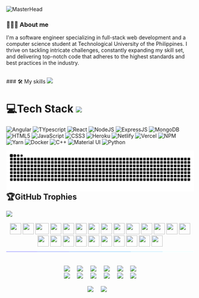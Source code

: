![MasterHead](https://user-images.githubusercontent.com/74038190/225813708-98b745f2-7d22-48cf-9150-083f1b00d6c9.gif)

### 👨🏻‍💻 About me
I'm a software engineer specializing in full-stack web development and a computer science student at Technological University of the Philippines. I thrive on tackling intricate challenges, constantly expanding my skill set, and delivering top-notch code that adheres to the highest standards and best practices in the industry.



<br>

<div>
  ### 🛠️ My skills
  <img src="https://skillicons.dev/icons?i=html,css,js,c,cpp,python,typescript,react,vue,nuxt,tailwindcss,express,nodejs,jest,sequelize,mongodb,postgres,netlify,vercel,heroku,tensorflow,postman,gitlab,github,docker,aws,digitalocean&perline=13" />
</div>


# 💻Tech Stack <img src = "https://media2.giphy.com/media/QssGEmpkyEOhBCb7e1/giphy.gif?cid=ecf05e47a0n3gi1bfqntqmob8g9aid1oyj2wr3ds3mg700bl&rid=giphy.gif" width = 32px> 
![Angular](https://img.shields.io/badge/Angular-20232A?style=for-the-badge&logo=angular&logoColor=61DAFB) 
![TYpescript](https://img.shields.io/badge/Typescript-20232A?style=for-the-badge&logo=typescript&logoColor=61DAFB)
![React](https://img.shields.io/badge/React-20232A?style=for-the-badge&logo=react&logoColor=61DAFB)   ![NodeJS](https://img.shields.io/badge/Node.js-43853D?style=for-the-badge&logo=node.js&logoColor=white) ![ExpressJS](https://img.shields.io/badge/Express.js-404D59?style=for-the-badge) ![MongoDB](https://img.shields.io/badge/MongoDB-4EA94B?style=for-the-badge&logo=mongodb&logoColor=white) 
![HTML5](https://img.shields.io/badge/html5-%23E34F26.svg?style=for-the-badge&logo=html5&logoColor=white) 
![JavaScript](https://img.shields.io/badge/javascript-%23323330.svg?style=for-the-badge&logo=javascript&logoColor=%23F7DF1E) 
![CSS3](https://img.shields.io/badge/css3-%231572B6.svg?style=for-the-badge&logo=css3&logoColor=white) 
![Heroku](https://img.shields.io/badge/heroku-%23430098.svg?style=for-the-badge&logo=heroku&logoColor=white) 
![Netlify](https://img.shields.io/badge/netlify-%23000000.svg?style=for-the-badge&logo=netlify&logoColor=#00C7B7) 
![Vercel](https://img.shields.io/badge/vercel-%23000000.svg?style=for-the-badge&logo=vercel&logoColor=white) 
![NPM](https://img.shields.io/badge/NPM-%23000000.svg?style=for-the-badge&logo=npm&logoColor=white)
![Yarn](https://img.shields.io/badge/yarn-%232C8EBB.svg?style=for-the-badge&logo=yarn&logoColor=white) 
![Docker](https://img.shields.io/badge/docker-%230db7ed.svg?style=for-the-badge&logo=docker&logoColor=white) 
![C++](https://img.shields.io/badge/C%2B%2B-00599C?style=for-the-badge&logo=c%2B%2B&logoColor=white) 
![Material UI](https://img.shields.io/badge/Material--UI-0081CB?style=for-the-badge&logo=material-ui&logoColor=white)
![Python](https://img.shields.io/badge/Python-14354C?style=for-the-badge&logo=python&logoColor=white)

<div>
  <img align="left" alt="GIF" src="https://github.com/sagnikghoshcr7/images/blob/master/Profile%20Readme/github-contribution-grid-snake.svg"/>
</div>


## 🏆GitHub Trophies
![](https://github-profile-trophy.vercel.app/?username=Rahul1582&theme=discord&no-frame=false&no-bg=false&margin-w=4)

<div align = "center">
    <img src="https://cultofthepartyparrot.com/parrots/hd/githubparrot.gif" width="30" height="30"/>
    <img src="https://cultofthepartyparrot.com/flags/hd/indiaparrot.gif" width="30" height="30"/>
    <img src="https://cultofthepartyparrot.com/parrots/asyncparrot.gif" width="36" height="30"/>
    <img src="https://cultofthepartyparrot.com/parrots/hd/60fpsparrot.gif" width="30" height="30"/>
    <img src="https://cultofthepartyparrot.com/parrots/hd/jumpingparrot.gif" width="30" height="30"/>
    <img src="https://cultofthepartyparrot.com/parrots/hd/opensourceparrot.gif" width="30" height="30"/>
    <img src="https://cultofthepartyparrot.com/parrots/hd/dealwithitnowparrot.gif" width="30" height="30"/>
    <img src="https://cultofthepartyparrot.com/parrots/hd/hypnoparrotlight.gif" width="30" height="30"/>
    <img src="https://cultofthepartyparrot.com/parrots/databaseparrot.gif" width="30" height="30"/>
    <img src="https://cultofthepartyparrot.com/parrots/fixparrot.gif" width="36" height="30"/>
    <img src="https://cultofthepartyparrot.com/parrots/hd/laptop_parrot.gif" width="30" height="30"/>
    <img src="https://cultofthepartyparrot.com/parrots/hd/spinningparrot.gif" width="30" height="30"/>
    <img src="https://cultofthepartyparrot.com/parrots/hd/levitationparrot.gif" width="30" height="30"/>
    <img src="https://cultofthepartyparrot.com/parrots/hd/meldparrot.gif" width="30" height="30"/>
    <img src="https://cultofthepartyparrot.com/parrots/slomoparrot.gif" width="30" height="30"/>
    <img src="https://cultofthepartyparrot.com/parrots/hd/moonwalkingparrot.gif" width="30" height="30"/>
    <img src="https://cultofthepartyparrot.com/parrots/hd/stableparrot.gif" width="30" height="30"/>
    <img src="https://cultofthepartyparrot.com/parrots/hd/scienceparrot.gif" width="30" height="30"/>
    <img src="https://cultofthepartyparrot.com/parrots/hd/pirateparrot.gif" width="30" height="30"/>
    <img src="https://cultofthepartyparrot.com/parrots/hd/footballparrot.gif" width="30" height="30"/>
    <img src="https://cultofthepartyparrot.com/parrots/hd/illuminatiparrot.gif" width="30" height="30"/>
    <img src="https://cultofthepartyparrot.com/parrots/hd/hypnoparrotdark.gif" width="30" height="30"/>
    <img src="https://cultofthepartyparrot.com/parrots/hd/mustacheparrot.gif" width="30" height="30"/>
    <img src="https://cultofthepartyparrot.com/parrots/hd/laptop_parrot.gif" width="30" height="30"/>   
</div>

<div>
  <img align="center" alt="GIF" src="https://github.com/sagnikghoshcr7/images/blob/master/Profile%20Readme/BreakLine.gif"/>
</div>

<br />

<p align="center">
  <img src="https://img.shields.io/badge/-React-black?style=for-the-badge&logo=react" />&nbsp;&nbsp;&nbsp;&nbsp;
  <img src="https://img.shields.io/badge/-JavaScript-black?style=for-the-badge&logo=javascript" />&nbsp;&nbsp;&nbsp;&nbsp;
  <img src="https://img.shields.io/badge/-Angular-black?style=for-the-badge&logo=angular&logoColor=ff0000" />&nbsp;&nbsp;&nbsp;&nbsp;
<!--   <img src="https://img.shields.io/badge/-TypeScript-007ACC?style=for-the-badge&logo=typescript" />&nbsp;&nbsp;&nbsp;&nbsp; -->
  <img src="https://img.shields.io/badge/-Flask-black?style=for-the-badge&logo=flask" />&nbsp;&nbsp;&nbsp;&nbsp;
  <img src="https://img.shields.io/badge/-Python-black?style=for-the-badge&logo=Python" />&nbsp;&nbsp;&nbsp;&nbsp;
  <img src="https://img.shields.io/badge/-Flutter-black?style=for-the-badge&logo=Flutter&logoColor=007afb" />
  <br/>
<!--   <img src="https://img.shields.io/badge/-Dart-black?style=for-the-badge&logo=dart&logoColor=007afb" />&nbsp;&nbsp;&nbsp;&nbsp; -->
  <img src="https://img.shields.io/badge/-Nodejs-black?style=for-the-badge&logo=Node.js" />&nbsp;&nbsp;&nbsp;&nbsp;
  <img src="https://img.shields.io/badge/-HTML5-E34F26?style=for-the-badge&logo=html5&logoColor=white" />&nbsp;&nbsp;&nbsp;&nbsp;
  <img src="https://img.shields.io/badge/-CSS3-1572B6?style=for-the-badge&logo=css3" />&nbsp;&nbsp;&nbsp;&nbsp;
  <img src="https://img.shields.io/badge/-MongoDB-black?style=for-the-badge&logo=mongodb" />&nbsp;&nbsp;&nbsp;&nbsp;
  <img src="https://img.shields.io/badge/-Git-black?style=for-the-badge&logo=git" />&nbsp;&nbsp;&nbsp;&nbsp;
  <img src="https://img.shields.io/badge/-GitHub-181717?style=for-the-badge&logo=github" />
  <br/>
  <br/>
  <img src="https://img.shields.io/badge/OS-Ubuntu%2020.04%20LTS-informational?style=for-the-badge&logo=ubuntu&logoColor=white" />&nbsp;&nbsp;&nbsp;&nbsp;
  <img src="https://img.shields.io/badge/Editor-VSCode-blue?style=for-the-badge&logo=visual-studio-code&logoColor=white" />&nbsp;&nbsp;&nbsp;&nbsp;
  <br/>
  <br/>
</p>

